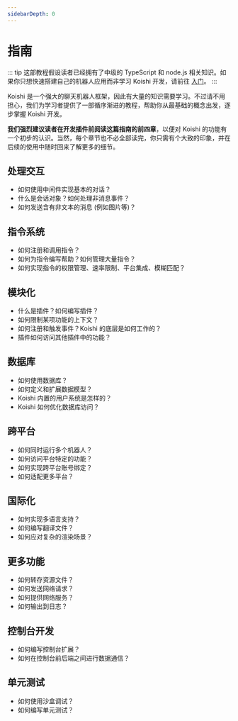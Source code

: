 ```yaml
---
sidebarDepth: 0
---
```


# 指南

::: tip
这部教程假设读者已经拥有了中级的 TypeScript 和 node.js 相关知识。如果你只想快速搭建自己的机器人应用而非学习 Koishi 开发，请前往 [入门](../manual/starter/installation.md)。
:::

Koishi 是一个强大的聊天机器人框架，因此有大量的知识需要学习。不过请不用担心，我们为学习者提供了一部循序渐进的教程，帮助你从最基础的概念出发，逐步掌握 Koishi 开发。

**我们强烈建议读者在开发插件前阅读这篇指南的前四章**，以便对 Koishi 的功能有一个初步的认识。当然，每个章节也不必全部读完，你只需有个大致的印象，并在后续的使用中随时回来了解更多的细节。

## 处理交互

- 如何使用中间件实现基本的对话？
- 什么是会话对象？如何处理非消息事件？
- 如何发送含有非文本的消息 (例如图片等)？

## 指令系统

- 如何注册和调用指令？
- 如何为指令编写帮助？如何管理大量指令？
- 如何实现指令的权限管理、速率限制、平台集成、模糊匹配？

## 模块化

- 什么是插件？如何编写插件？
- 如何限制某项功能的上下文？
- 如何注册和触发事件？Koishi 的底层是如何工作的？
- 插件如何访问其他插件中的功能？

## 数据库

- 如何使用数据库？
- 如何定义和扩展数据模型？
- Koishi 内置的用户系统是怎样的？
- Koishi 如何优化数据库访问？

## 跨平台

- 如何同时运行多个机器人？
- 如何访问平台特定的功能？
- 如何实现跨平台账号绑定？
- 如何适配更多平台？

## 国际化

- 如何实现多语言支持？
- 如何编写翻译文件？
- 如何应对复杂的渲染场景？

## 更多功能

- 如何转存资源文件？
- 如何发送网络请求？
- 如何提供网络服务？
- 如何输出到日志？

## 控制台开发

- 如何编写控制台扩展？
- 如何在控制台前后端之间进行数据通信？

## 单元测试

- 如何使用沙盒调试？
- 如何编写单元测试？
